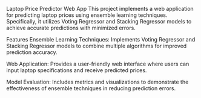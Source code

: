 Laptop Price Predictor Web App
This project implements a web application for predicting laptop prices using ensemble learning techniques. Specifically, it utilizes Voting Regressor and Stacking Regressor models to achieve accurate predictions with minimized errors.

Features
Ensemble Learning Techniques: Implements Voting Regressor and Stacking Regressor models to combine multiple algorithms for improved prediction accuracy.

Web Application: Provides a user-friendly web interface where users can input laptop specifications and receive predicted prices.

Model Evaluation: Includes metrics and visualizations to demonstrate the effectiveness of ensemble techniques in reducing prediction errors.
